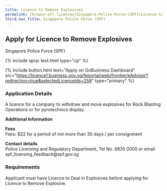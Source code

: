 ```yaml
---
title: Licence to Remove Explosives
permalink: /browse-all-licences/Singapore-Police-Force-(SPF)/Licence-to-Remove-Explosives
third_nav_title: Singapore Police Force (SPF)
---
```


## Apply for Licence to Remove Explosives

Singapore Police Force (SPF)

{% include spcp-text.html type="cp" %}

{% include button.html text="Apply on GoBusiness Dashboard" src="https://licence1.business.gov.sg/feportal/web/frontier/eAdvisor?redirection=true&selectedLicenceIds=259" type="primary" %}

### Application Details

<p>A licence for a company to withdraw and move explosives for Rock Blasting Operations or for pyrotechnics display.</p>

**Additional Information**

<p><strong>Fees</strong><br>
Fees: $22 for a period of not more than 30 days / per consignment</p>

<p><strong>Contact details</strong><br>Police Licensing and Regulatory Department, Tel No. 6835 0000 or email spf_licensing_feedback@spf.gov.sg</p>

### Requirements

Applicant must have Licence to Deal in Explosives before applying for Licence to Remove Explosive.

